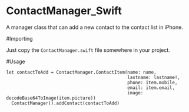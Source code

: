 # ContactManager_Swift
A manager class that can add a new contact to the contact list in iPhone.

#Importing

Just copy the ```ContactManager.swift``` file somewhere in your project.

#Usage

```
let contactToAdd = ContactManager.ContactItem(name: name,
                                              lastname: lastname!,
                                              phone: item.mobile,
                                              email: item.email,
                                              image: decodeBase64ToImage(item.picture))
  ContactManager().addContact(contactToAdd)
```
